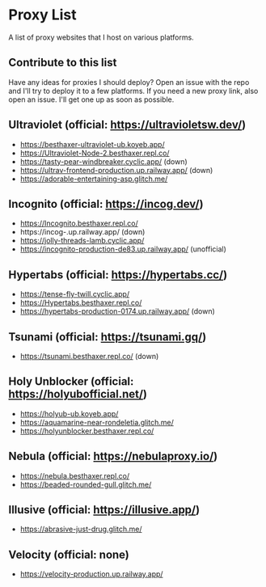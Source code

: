 # Proxy List
A list of proxy websites that I host on various platforms.

## Contribute to this list

Have any ideas for proxies I should deploy? Open an issue with the repo and I'll try to deploy it to a few platforms. If you need a new proxy link, also open an issue. I'll get one up as soon as possible.

## Ultraviolet (official: https://ultravioletsw.dev/)
- https://besthaxer-ultraviolet-ub.koyeb.app/
- https://Ultraviolet-Node-2.besthaxer.repl.co/
- https://tasty-pear-windbreaker.cyclic.app/ (down)
- https://ultrav-frontend-production.up.railway.app/ (down)
- https://adorable-entertaining-asp.glitch.me/

## Incognito (official: https://incog.dev/)
- https://Incognito.besthaxer.repl.co/
- https://incog-.up.railway.app/ (down)
- https://jolly-threads-lamb.cyclic.app/
- https://incognito-production-de83.up.railway.app/ (unofficial)

## Hypertabs (official: https://hypertabs.cc/)
- https://tense-fly-twill.cyclic.app/
- https://Hypertabs.besthaxer.repl.co/
- https://hypertabs-production-0174.up.railway.app/ (down)

## Tsunami (official: https://tsunami.gq/)
- https://tsunami.besthaxer.repl.co/ (down)

## Holy Unblocker (official: https://holyubofficial.net/)
- https://holyub-ub.koyeb.app/
- https://aquamarine-near-rondeletia.glitch.me/
- https://holyunblocker.besthaxer.repl.co/

## Nebula (official: https://nebulaproxy.io/)
- https://nebula.besthaxer.repl.co/
- https://beaded-rounded-gull.glitch.me/

## Illusive (official: https://illusive.app/)
- https://abrasive-just-drug.glitch.me/

## Velocity (official: none)
- https://velocity-production.up.railway.app/
